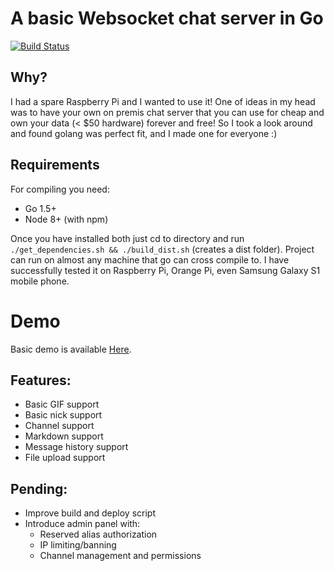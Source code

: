 # A basic Websocket chat server in Go

[![Build Status](https://semaphoreci.com/api/v1/projects/bb232bf4-f866-4d30-a526-218e9f3aed5b/647934/badge.svg)](https://semaphoreci.com/maxpert/raspchat)

## Why?
I had a spare Raspberry Pi and I wanted to use it! One of ideas in my head was to have your own on premis chat server that you can use for cheap and own your data (< $50 hardware) forever and free! So I took a look around and found golang was perfect fit, and I made one for everyone :)

## Requirements
For compiling you need:
 * Go 1.5+
 * Node 8+ (with npm)

Once you have installed both just cd to directory and run ```./get_dependencies.sh && ./build_dist.sh``` (creates a dist folder). Project can run on almost any machine that go can cross compile to. I have successfully tested it on Raspberry Pi, Orange Pi, even Samsung Galaxy S1 mobile phone.

# Demo

Basic demo is available [Here](http://raspchat.com).

## Features:

 * Basic GIF support
 * Basic nick support
 * Channel support
 * Markdown support
 * Message history support
 * File upload support

## Pending:

 * Improve build and deploy script
 * Introduce admin panel with:
   * Reserved alias authorization
   * IP limiting/banning
   * Channel management and permissions
